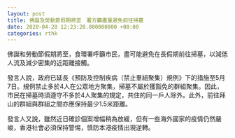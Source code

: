 ```yaml
---
layout: post
title: 佛誕及勞動節假期將至　署方籲盡量避免前往掃墓
date: 2020-04-28 12:23:20.000000000 +08:00
categories: rthk
---
```


佛誕和勞動節假期將至，食環署呼籲市民，盡可能避免在長假期前往掃墓，以減低人流及減少密集的近距離接觸。
 
發言人說，政府已延長《預防及控制疾病（禁止羣組聚集）規例》下的措施至5月7日。規例禁止多於4人在公眾地方聚集，掃墓不屬於獲豁免的群組聚集。因此，市民在掃墓時須遵守不多於4人聚集的規定，共住的同一戶人除外。此外，前往拜山的群組與群組之間亦應保持最少1.5米距離。

發言人又說，雖然近日確診個案增幅稍為放緩，但有一些海外國家的疫情仍然嚴峻，香港社會必須保持警惕，慎防本港疫情出現逆轉。
